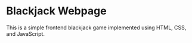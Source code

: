 # Blackjack Webpage
This is a simple frontend blackjack game implemented using HTML, CSS, and JavaScript. 
